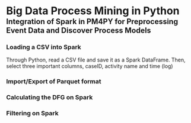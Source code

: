 # Big Data Process Mining in Python <br/> <span style="font-size:0.7em">Integration of Spark in PM4PY for Preprocessing Event Data and Discover Process Models </span>


### Loading a CSV into Spark
Through Python, read a CSV file and save it as a Spark DataFrame. Then, select three important columns, caseID, activity name and time (log)

### Import/Export of Parquet format

### Calculating the DFG on Spark

### Filtering on Spark
